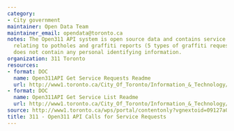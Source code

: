 ```yaml
---
category:
- City government
maintainer: Open Data Team
maintainer_email: opendata@toronto.ca
notes: The Open311 API system is open source data and contains service request information
  relating to potholes and graffiti reports (5 types of graffiti requests). This dataset
  does not contain any personal identifying information.
organization: 311 Toronto
resources:
- format: DOC
  name: Open311API Get Service Requests Readme
  url: http://www1.toronto.ca/City_Of_Toronto/Information_&_Technology/Open_Data/Data_Sets/Assets/Files/open311ApiGetServiceRequestsReadme.doc
- format: DOC
  name: Open311API Get Service List Readme
  url: http://www1.toronto.ca/City_Of_Toronto/Information_&_Technology/Open_Data/Data_Sets/Assets/Files/open311ApiGetServiceListReadme.doc
source: http://www1.toronto.ca/wps/portal/contentonly?vgnextoid=09127a0c38466310VgnVCM1000003dd60f89RCRD&vgnextchannel=1a66e03bb8d1e310VgnVCM10000071d60f89RCRD
title: 311 - Open311 API Calls for Service Requests
---
```

